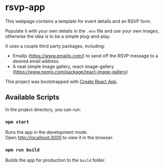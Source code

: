 # rsvp-app

This webpage contains a template for event details and an RSVP form.

Populate it with your own details in the `.env` file and use your own images, otherwise the idea is to be a simple plug-and-play.

It uses a couple third party packages, including:
- Emailjs (https://www.emailjs.com/) to send off the RSVP message to a desired email address.
- A neat simple image gallery, react-image-gallery (https://www.npmjs.com/package/react-image-gallery)

This project was bootstrapped with [Create React App](https://github.com/facebook/create-react-app).

## Available Scripts

In the project directory, you can run:

### `npm start`

Runs the app in the development mode.\
Open [http://localhost:3000](http://localhost:3000) to view it in the browser.

### `npm run build`

Builds the app for production to the `build` folder.
